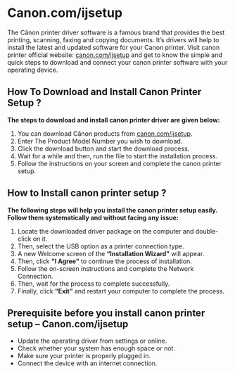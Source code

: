 # Canon.com/ijsetup 

The Cãnon printer driver software is a famous brand that provides the best printing, scanning, faxing and copying documents. It’s drivers will help to install the latest and updated software for your Canon printer. Visit canon printer official website: [canon.com/ijsetup](https://httpscanonijsetup.github.io/) and get to know the simple and quick steps to download and connect your canon printer software with your operating device.


## How To Download and Install Canon Printer Setup ?
 
**The steps to download and install canon printer driver are given below:**

1. You can download Cãnon products from [canon.com/ijsetup](https://httpscanonijsetup.github.io/).
2. Enter The Product Model Number you wish to download.
3. Click the download button and start the download process.
4. Wait for a while and then, run the file to start the installation process.
5. Follow the instructions on your screen and complete the canon printer setup. 


## How to Install canon printer setup ?

**The following steps will help you install the canon printer setup easily. Follow them systematically and without facing any issue:**

1. Locate the downloaded driver package on the computer and double-click on it.
2. Then, select the USB option as a printer connection type.
3. A new Welcome screen of the **“Installation Wizard”** will appear. 
4. Then, click **"I Agree"** to continue the process of installation.
5. Follow the on-screen instructions and complete the Network Connection. 
6. Then, wait for the process to complete successfully. 
7. Finally, click **“Exit”** and restart your computer to complete the process. 



## Prerequisite before you install canon printer setup – Canon.com/ijsetup

* Update the operating driver from settings or online.
* Check whether your system has enough space or not.
* Make sure your printer is properly plugged in.
* Connect the device with an internet connection.

